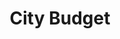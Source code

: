 ---
title: City Budget
link: 'http://www.knoxvilletn.gov/government/city_departments_offices/finance/budget/'
description: 'Among the priorities in the proposed budget are a new affordable housing fund, a major jump in funding for new sidewalks, significant additions to the City’s Urban Wilderness areas, and the conversion of all Knoxville streetlights to energy-efficient LED bulbs.'
demand: 10
cost: 1
requested: 'complete'
published: 'complete'
machinereadable: 'notyet'
notes:
---